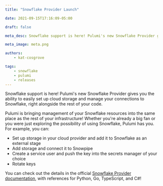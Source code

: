 ```yaml
---
title: "Snowflake Provider Launch"

date: 2021-09-15T17:16:09-05:00

draft: false

meta_desc: Snowflake support is here! Pulumi's new Snowflake Provider gives you the ability to easily set up cloud storage and manage your connections to Snowflake.

meta_image: meta.png

authors:
    - kat-cosgrove

tags:
    - snowflake
    - pulumi
    - releases
---
```


Snowflake support is here! Pulumi's new Snowflake Provider gives you the ability to easily set up cloud storage and manage your connections to Snowflake, right alongside the rest of your code.

<!--more-->

Pulumi is bringing management of your Snowflake resources into the same place as the rest of your infrastructure! Whether you're already a big fan or you were just exploring the possibility of using Snowflake, Pulumi has you. For example, you can:

- Set up storage in your cloud provider and add it to Snowflake as an external stage
- Add storage and connect it to Snowpipe
- Create a service user and push the key into the secrets manager of your choice
- Rotate keys

You can check out the details in the official [Snowflake Provider documentation](/registry/packages/snowflake/api-docs/provider/), with
references for Python, Go, TypeScript, and C#!
